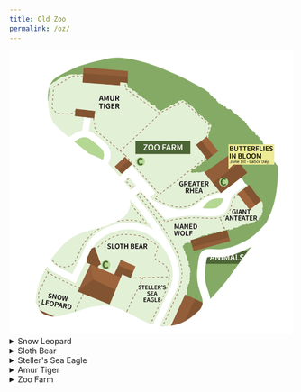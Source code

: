 ```yaml
---
title: Old Zoo
permalink: /oz/
---
```


<img src="/pics/map/oz_map.png" class="inline"/>

<details><summary>Snow Leopard</summary>
  <br>
Zoo Boise has one snow leopard:
  <br>
- Sabu
  <br>
  <br>
<img src="/pics/sabu.jpg" class="inline"/>
</details>

<details><summary>Sloth Bear</summary>
  <br>
Zoo Boise has one sloth bear:
  <br>
- Paji is a female sloth bear. She is often moody, and only does things if she wants to. The Sloth Bear Encounter is an opportunity to feed her mealworms through a tube, but she frequently chooses not to participate, or takes a lot of coaxing to do so.
  <br>
  <br>
<img src="/pics/paji.jpg" class="inline"/>
</details>

<details><summary>Steller's Sea Eagle</summary>
  <br>
Zoo Boise has one sea eagle:
  <br>
- Vlad is a male sea eagle. He can occasionally be heard screeching, which is audible throughout the surrounding areas.
  <br>
  <br>
<img src="/pics/vlad.jpg" class="inline"/>
</details>

<details><summary>Amur Tiger</summary>
  <br>
Zoo Boise has one tiger:
  <br>
- Akasha is an older female tiger. She moved to the zoo because her genetics were well represent in AZA zoos, which didn't allow her to participate in an SSP (Species Surival Plan). She lives here because our zoo can't support cubs, and that opens up a space for cub-bearing females at other institutions.
  <br>
  <br>
  Akasha's chuffing:
  <br>
  <audio controls>
  <source src="sounds/akasha.ogg" type="audio/ogg">
  <source src="sounds/akasha.mp3" type="audio/mpeg">
Your browser does not support the audio element.
</audio>
<img src="/pics/akasha.jpg" class="inline"/>
</details>

<details><summary>Zoo Farm</summary>
  <br>
Zoo Boise has many goats:
  <br>
- Kermit is a mixed breed goat, with a large portion of the Boer breed. He is mostly white, except for light brown sides of his face.
  <br>
- Mouse is a mixed breed goat, with a large portion of the Boer breed. He is mostly white except for his dark brown sides of his face and a large brown spot on his chest.
  <br>
- Maverick is a mixed breed goat, with a large portion of the Boer breed. He is mostly white, except for his light brown sides of his face and two large brown spots 
 on the back of his neck.
  <br>
- Goose is a mixed breed goat, with a large portion of the Boer breed. He is mostly white, except for two small brown spots on the left of his neck and some pale tan coloring on his face.
  <br>
- Ross is an Oberhasli-Brienz goat. He is mostly dark brown, except for his white legs.
  <br>
<img src="/pics/goats.png" class="inline"/>
</details>
